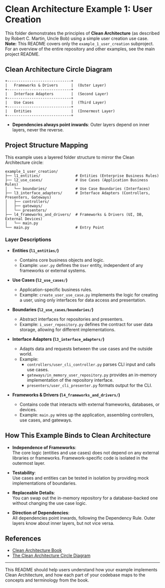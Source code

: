 # Clean Architecture Example 1: User Creation

This folder demonstrates the principles of **Clean Architecture** (as described by Robert C. Martin, Uncle Bob) using a simple user creation use case.  
**Note:** This README covers only the `example_1_user_creation` subproject. For an overview of the entire repository and other examples, see the main project README.

## Clean Architecture Circle Diagram

```plaintext
+-----------------------------+
|   Frameworks & Drivers      |  (Outer Layer)
+-----------------------------+
|   Interface Adapters        |  (Second Layer)
+-----------------------------+
|   Use Cases                 |  (Third Layer)
+-----------------------------+
|   Entities                  |  (Innermost Layer)
+-----------------------------+
```

- **Dependencies always point inwards**: Outer layers depend on inner layers, never the reverse.

## Project Structure Mapping

This example uses a layered folder structure to mirror the Clean Architecture circle:

```plaintext
example_1_user_creation/
├── l1_entities/                # Entities (Enterprise Business Rules)
├── l2_use_cases/               # Use Cases (Application Business Rules)
│   └── boundaries/             # Use Case Boundaries (Interfaces)
├── l3_interface_adapters/      # Interface Adapters (Controllers, Presenters, Gateways)
│   ├── controllers/
│   ├── gateways/
│   └── presenters/
├── l4_frameworks_and_drivers/  # Frameworks & Drivers (UI, DB, External Devices)
│   └── main.py
└── main.py                     # Entry Point
```

### Layer Descriptions

- **Entities (`l1_entities/`)**  
  - Contains core business objects and logic.  
  - Example: `user.py` defines the `User` entity, independent of any frameworks or external systems.

- **Use Cases (`l2_use_cases/`)**  
  - Application-specific business rules.  
  - Example: `create_user_use_case.py` implements the logic for creating a user, using only interfaces for data access and presentation.

- **Boundaries (`l2_use_cases/boundaries/`)**  
  - Abstract interfaces for repositories and presenters.  
  - Example: `i_user_repository.py` defines the contract for user data storage, allowing for different implementations.

- **Interface Adapters (`l3_interface_adapters/`)**  
  - Adapts data and requests between the use cases and the outside world.  
  - Example:  
    - `controllers/user_cli_controller.py` parses CLI input and calls use cases.  
    - `gateways/in_memory_user_repository.py` provides an in-memory implementation of the repository interface.  
    - `presenters/user_cli_presenter.py` formats output for the CLI.

- **Frameworks & Drivers (`l4_frameworks_and_drivers/`)**  
  - Contains code that interacts with external frameworks, databases, or devices.  
  - Example: `main.py` wires up the application, assembling controllers, use cases, and gateways.

## How This Example Binds to Clean Architecture

- **Independence of Frameworks**:  
  The core logic (entities and use cases) does not depend on any external libraries or frameworks. Framework-specific code is isolated in the outermost layer.

- **Testability**:  
  Use cases and entities can be tested in isolation by providing mock implementations of boundaries.

- **Replaceable Details**:  
  You can swap out the in-memory repository for a database-backed one without changing the use case logic.

- **Direction of Dependencies**:  
  All dependencies point inwards, following the Dependency Rule. Outer layers know about inner layers, but not vice versa.

## References

- [Clean Architecture Book](https://www.oreilly.com/library/view/clean-architecture-a/9780134494272/)
- [The Clean Architecture Circle Diagram](https://8thlight.com/blog/uncle-bob/2012/08/13/the-clean-architecture.html)

---

This README should help users understand how your example implements Clean Architecture, and how each part of your codebase maps to the concepts and terminology from the book.

